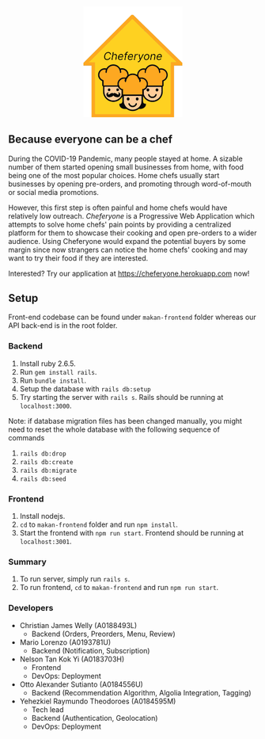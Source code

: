 <p align="center">
  <img src="./cheferyone_logo.png" alt="Cheferyone Logo" width="200">
</p>

## Because everyone can be a chef
During the COVID-19 Pandemic, many people stayed at home. A sizable number of them started opening small businesses from home, with food being one of the most popular choices.  Home chefs usually start businesses by opening pre-orders, and promoting through word-of-mouth or social media promotions.

However, this first step is often painful and home chefs would have relatively low outreach. *Cheferyone* is a Progressive Web Application which attempts to solve home chefs' pain points by providing a centralized platform for them to showcase their cooking and open pre-orders to a wider audience. Using Cheferyone would expand the potential buyers by some margin since now strangers can notice the home chefs' cooking and may want to try their food if they are interested.

Interested? Try our application at https://cheferyone.herokuapp.com now!

## Setup
Front-end codebase can be found under `makan-frontend` folder whereas our API back-end is in the root folder.
### Backend

1. Install ruby 2.6.5.
2. Run `gem install rails`.
3. Run `bundle install`.
4. Setup the database with `rails db:setup`
5. Try starting the server with `rails s`. Rails should be running at `localhost:3000`.

Note: if database migration files has been changed manually,
you might need to reset the whole database with the following sequence of commands
1. `rails db:drop`
2. `rails db:create`
3. `rails db:migrate`
4. `rails db:seed`

### Frontend

1. Install nodejs.
2. `cd` to `makan-frontend` folder and run `npm install`.
3. Start the frontend with `npm run start`. Frontend should be running at `localhost:3001`.

### Summary

1. To run server, simply run `rails s`.
2. To run frontend, `cd` to `makan-frontend` and run `npm run start`.

### Developers
* Christian James Welly (A0188493L)
    - Backend (Orders, Preorders, Menu, Review)
* Mario Lorenzo (A0193781U)
    - Backend (Notification, Subscription)
* Nelson Tan Kok Yi (A0183703H)
    - Frontend
    - DevOps: Deployment
* Otto Alexander Sutianto (A0184556U)
    - Backend (Recommendation Algorithm, Algolia Integration, Tagging)
* Yehezkiel Raymundo Theodoroes (A0184595M)
    - Tech lead
    - Backend (Authentication, Geolocation)
    - DevOps: Deployment
